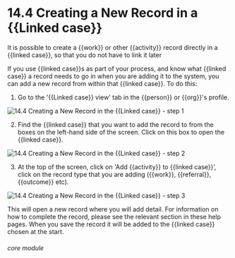 # 14.4 Creating a New Record in a {{Linked case}}

It is possible to create a {{work}} or other {{activity}} record directly in a {{linked case}}, so that you do not have to link it later

If you use {{linked case}}s as part of your process, and know what {{linked case}} a record needs to go in when you are adding it to the system, you can add a new record from within that {{linked case}}.
To do this:

1. Go to the &#039;{{Linked case}} view&#039; tab in the {{person}} or {{org}}&#039;s profile.

![14.4 Creating a New Record in the {{Linked case}} - step 1](14.4_Creating_a_New_Record_in_the_Case_im_1.png)

2. Find the {{linked case}} that you want to add the record to from the boxes on the left-hand side of the screen.
Click on this box to open the {{linked case}}.

![14.4 Creating a New Record in the {{Linked case}} - step 2](14.4_Creating_a_New_Record_in_the_Case_im_2.png)

3. At the top of the screen, click on &#039;Add {{activity}} to {{linked case}}’, click on the record type that you are adding ({{work}}, {{referral}}, {{outcome}} etc).

![14.4 Creating a New Record in the {{Linked case}} - step 3](14.4_Creating_a_New_Record_in_the_Case_im_3.png)

This will open a new record where you will add detail. For information on how to complete the record, please see the relevant section in these help pages.  When you save the record it will be added to the {{linked case}} chosen at the start. 

###### core module
